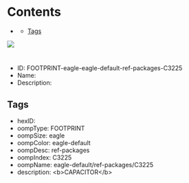 



Contents
========

* [](#)
	* [Tags](#tags)
  
![][im]
# 

- ID: FOOTPRINT-eagle-eagle-default-ref-packages-C3225
- Name: 
- Description: 

## Tags

- hexID: 
- oompType: FOOTPRINT
- oompSize: eagle
- oompColor: eagle-default
- oompDesc: ref-packages
- oompIndex: C3225
- oompName: eagle-default/ref-packages/C3225
- description: &lt;b&gt;CAPACITOR&lt;/b&gt;



[im]: image.png
